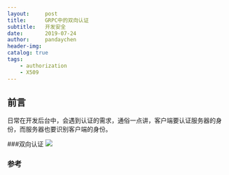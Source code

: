 ```yaml
---
layout:     post
title:      GRPC中的双向认证
subtitle:   开发安全
date:       2019-07-24
author:     pandaychen
header-img: 
catalog: true
tags:
    - authorization
    - X509
---
```


## 前言

日常在开发后台中，会遇到认证的需求，通俗一点讲，客户端要认证服务器的身份，而服务器也要识别客户端的身份。

###双向认证
    ![](https://imgchr.com/i/eEoSnH)

### 参考



